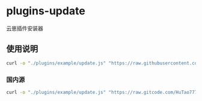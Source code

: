 # plugins-update
云崽插件安装器
## 使用说明
```bash
curl -o "./plugins/example/update.js" "https://raw.githubusercontent.com/QQ53199575/plugins-update/refs/heads/main/update.js"
```
### 国内源
```bash
curl -o "./plugins/example/update.js" "https://raw.gitcode.com/HuTao777/plugins-update/raw/main/update.js"
```
